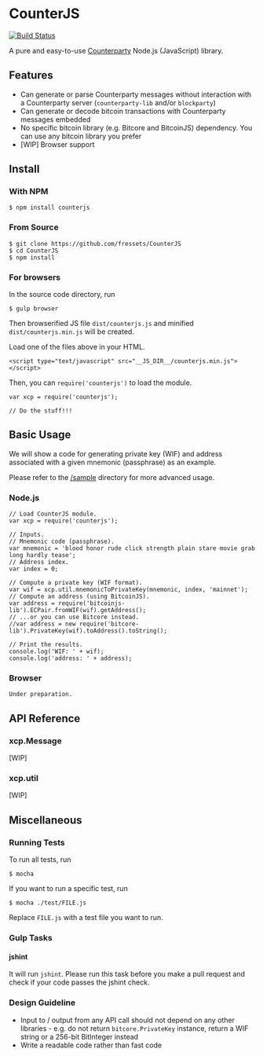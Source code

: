 CounterJS
=========



[![Build Status](https://travis-ci.org/Fressets/CounterJS.svg?branch=master)](https://travis-ci.org/Fressets/CounterJS)



A pure and easy-to-use [Counterparty](https://counterparty.io/) Node.js (JavaScript) library.



Features
--------

 * Can generate or parse Counterparty messages without interaction with a Counterparty server (`counterparty-lib` and/or `blockparty`)
 * Can generate or decode bitcoin transactions with Counterparty messages embedded
 * No specific bitcoin library (e.g. Bitcore and BitcoinJS) dependency. You can use any bitcoin library you prefer
 * [WIP] Browser support



Install
-------

### With NPM

```
$ npm install counterjs
```

### From Source

```
$ git clone https://github.com/fressets/CounterJS
$ cd CounterJS
$ npm install
```

### For browsers

In the source code directory, run

```
$ gulp browser
```

Then browserified JS file `dist/counterjs.js` and minified `dist/counterjs.min.js` will be created.

Load one of the files above in your HTML.

```
<script type="text/javascript" src="__JS_DIR__/counterjs.min.js"></script>
```

Then, you can `require('counterjs')` to load the module.

```
var xcp = require('counterjs');

// Do the stuff!!!
```



Basic Usage
-----------

We will show a code for generating private key (WIF) and address associated with a given mnemonic (passphrase) as an example.

Please refer to the [/sample](/sample) directory for more advanced usage.

### Node.js

```
// Load CounterJS module.
var xcp = require('counterjs');

// Inputs.
// Mnemonic code (passphrase).
var mnemonic = 'blood honor rude click strength plain stare movie grab long hardly tease';
// Address index.
var index = 0;

// Compute a private key (WIF format).
var wif = xcp.util.mnemonicToPrivateKey(mnemonic, index, 'mainnet');
// Compute an address (using BitcoinJS).
var address = require('bitcoinjs-lib').ECPair.fromWIF(wif).getAddress();
// ...or you can use Bitcore instead.
//var address = new require('bitcore-lib').PrivateKey(wif).toAddress().toString();

// Print the results.
console.log('WIF: ' + wif);
console.log('address: ' + address);
```

### Browser

```
Under preparation.
```



API Reference
-------------

### xcp.Message

[WIP]

### xcp.util

[WIP]



Miscellaneous
-------------

### Running Tests

To run all tests, run

```
$ mocha
```

If you want to run a specific test, run

```
$ mocha ./test/FILE.js
```

Replace `FILE.js` with a test file you want to run.

### Gulp Tasks

#### jshint

It will run `jshint`. Please run this task before you make a pull request and check if your code passes the jshint check.

### Design Guideline

 * Input to / output from any API call should not depend on any other libraries - e.g. do not return `bitcore.PrivateKey` instance, return a WIF string or a 256-bit BitInteger instead
 * Write a readable code rather than fast code



